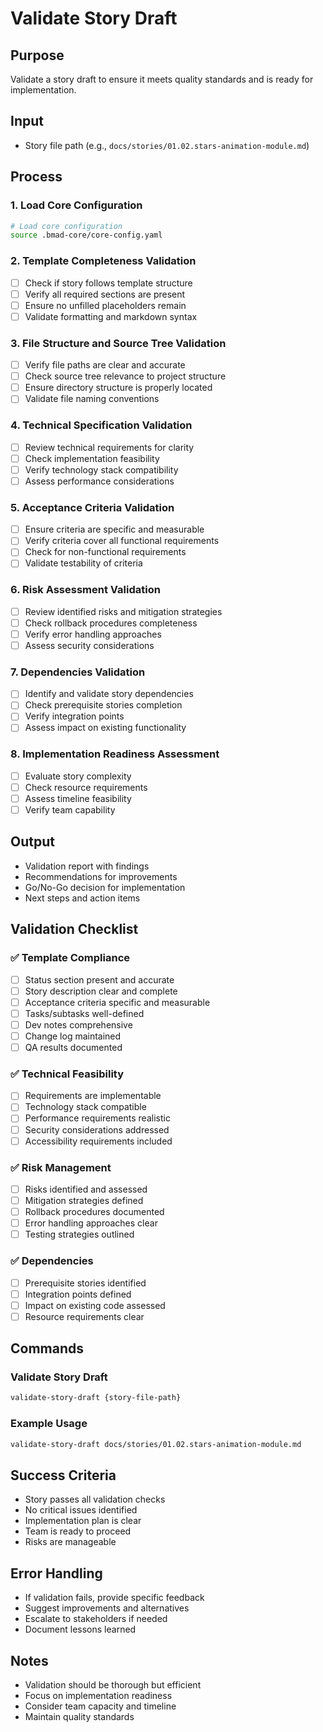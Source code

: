 # Validate Story Draft

## Purpose
Validate a story draft to ensure it meets quality standards and is ready for implementation.

## Input
- Story file path (e.g., `docs/stories/01.02.stars-animation-module.md`)

## Process

### 1. Load Core Configuration
```bash
# Load core configuration
source .bmad-core/core-config.yaml
```

### 2. Template Completeness Validation
- [ ] Check if story follows template structure
- [ ] Verify all required sections are present
- [ ] Ensure no unfilled placeholders remain
- [ ] Validate formatting and markdown syntax

### 3. File Structure and Source Tree Validation
- [ ] Verify file paths are clear and accurate
- [ ] Check source tree relevance to project structure
- [ ] Ensure directory structure is properly located
- [ ] Validate file naming conventions

### 4. Technical Specification Validation
- [ ] Review technical requirements for clarity
- [ ] Check implementation feasibility
- [ ] Verify technology stack compatibility
- [ ] Assess performance considerations

### 5. Acceptance Criteria Validation
- [ ] Ensure criteria are specific and measurable
- [ ] Verify criteria cover all functional requirements
- [ ] Check for non-functional requirements
- [ ] Validate testability of criteria

### 6. Risk Assessment Validation
- [ ] Review identified risks and mitigation strategies
- [ ] Check rollback procedures completeness
- [ ] Verify error handling approaches
- [ ] Assess security considerations

### 7. Dependencies Validation
- [ ] Identify and validate story dependencies
- [ ] Check prerequisite stories completion
- [ ] Verify integration points
- [ ] Assess impact on existing functionality

### 8. Implementation Readiness Assessment
- [ ] Evaluate story complexity
- [ ] Check resource requirements
- [ ] Assess timeline feasibility
- [ ] Verify team capability

## Output
- Validation report with findings
- Recommendations for improvements
- Go/No-Go decision for implementation
- Next steps and action items

## Validation Checklist

### ✅ Template Compliance
- [ ] Status section present and accurate
- [ ] Story description clear and complete
- [ ] Acceptance criteria specific and measurable
- [ ] Tasks/subtasks well-defined
- [ ] Dev notes comprehensive
- [ ] Change log maintained
- [ ] QA results documented

### ✅ Technical Feasibility
- [ ] Requirements are implementable
- [ ] Technology stack compatible
- [ ] Performance requirements realistic
- [ ] Security considerations addressed
- [ ] Accessibility requirements included

### ✅ Risk Management
- [ ] Risks identified and assessed
- [ ] Mitigation strategies defined
- [ ] Rollback procedures documented
- [ ] Error handling approaches clear
- [ ] Testing strategies outlined

### ✅ Dependencies
- [ ] Prerequisite stories identified
- [ ] Integration points defined
- [ ] Impact on existing code assessed
- [ ] Resource requirements clear

## Commands

### Validate Story Draft
```bash
validate-story-draft {story-file-path}
```

### Example Usage
```bash
validate-story-draft docs/stories/01.02.stars-animation-module.md
```

## Success Criteria
- Story passes all validation checks
- No critical issues identified
- Implementation plan is clear
- Team is ready to proceed
- Risks are manageable

## Error Handling
- If validation fails, provide specific feedback
- Suggest improvements and alternatives
- Escalate to stakeholders if needed
- Document lessons learned

## Notes
- Validation should be thorough but efficient
- Focus on implementation readiness
- Consider team capacity and timeline
- Maintain quality standards
